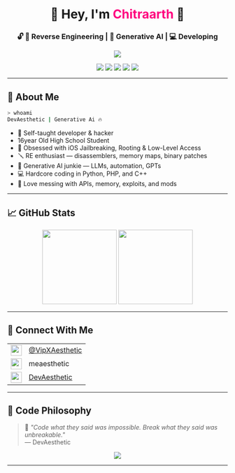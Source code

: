 <h1 align="center">🚀 Hey, I'm <span style="color:#ff007f;">Chitraarth</span> 👾</h1>
<h3 align="center">🔓 🧠 Reverse Engineering | 🤖 Generative AI | 💻 Developing </h3>

<p align="center">
  <img src="https://readme-typing-svg.demolab.com?font=Fira+Code&size=22&pause=1000&color=F700FF&center=true&vCenter=true&width=550&lines=Self-Taught+Hacker+%26+Dev;Reverse+Engineering+Addict;AI+Experimenter;Jailbreak+Creator;Modding+Everything+%F0%9F%94%A5;Root+%7C+Patch+%7C+Exploit+%E2%9A%94" />
</p>

<p align="center">
  <img src="https://img.shields.io/badge/Python-FFD43B?style=for-the-badge&logo=python&logoColor=blue" />
  <img src="https://img.shields.io/badge/PHP-8892BF?style=for-the-badge&logo=php&logoColor=white" />
  <img src="https://img.shields.io/badge/C++-00599C?style=for-the-badge&logo=c%2B%2B&logoColor=white" />
  <img src="https://img.shields.io/badge/Reverse%20Engineering-121212?style=for-the-badge&logo=gnubash&logoColor=white" />
  <img src="https://img.shields.io/badge/Jailbreak-iOS-black?style=for-the-badge&logo=apple&logoColor=white" />
</p>

---

## 🧠 About Me
```bash
> whoami
DevAesthetic | Generative Ai 🔥
```

- 🧩 Self-taught developer & hacker  
- 16year Old High School Student
- 📱 Obsessed with iOS Jailbreaking, Rooting & Low-Level Access  
- 🪛 RE enthusiast — disassemblers, memory maps, binary patches  
- 🤖 Generative AI junkie — LLMs, automation, GPTs  
- 💻 Hardcore coding in Python, PHP, and C++  
- 🔐 Love messing with APIs, memory, exploits, and mods  


---

## 📈 GitHub Stats

<p align="center">
  <img src="https://github-readme-stats.vercel.app/api?username=DevAesthetic&show_icons=true&theme=tokyonight&count_private=true" height="170"/>
  <img src="https://github-readme-streak-stats.herokuapp.com/?user=DevAesthetic&theme=tokyonight" height="170"/>
</p>



---

## 🔗 Connect With Me

<table align="center">
  <tr>
    <td><img src="https://skillicons.dev/icons?i=telegram" height="25"/></td>
    <td><a href="https://t.me/VipXAesthetic">@VipXAesthetic</a></td>
  </tr>
  <tr>
    <td><img src="https://skillicons.dev/icons?i=discord" height="25"/></td>
    <td>meaesthetic</td>
  </tr>
  <tr>
    <td><img src="https://skillicons.dev/icons?i=github" height="25"/></td>
    <td><a href="https://github.com/DevAesthetic">DevAesthetic</a></td>
  </tr>
</table>

---

## 🧩 Code Philosophy
> 🦾 *"Code what they said was impossible. Break what they said was unbreakable."*  
> — DevAesthetic

<p align="center">
  <img src="https://komarev.com/ghpvc/?username=DevAesthetic&label=Profile%20Views&color=ff69b4&style=flat-square" />
</p>

---
